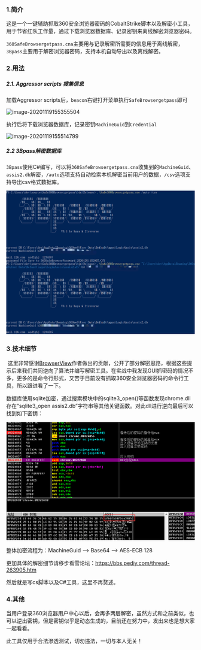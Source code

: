 ### 1.简介

​	这是一个一键辅助抓取360安全浏览器密码的CobaltStrike脚本以及解密小工具，用于节省红队工作量，通过下载浏览器数据库、记录密钥来离线解密浏览器密码。

​	`360SafeBrowsergetpass.cna`主要用与记录解密所需要的信息用于离线解密，`3Bpass`主要用于解密浏览器密码，支持本机自动导出以及离线解密。



### 2.用法

##### 2.1. Aggressor scripts 搜集信息

加载Aggressor scripts后，`beacon`右键打开菜单执行`SafeBrowsergetpass`即可

![image-20201119155355504](README.assets/image-20201119155355504.png)

执行后将下载浏览器数据库，记录密钥`MachineGuid`到`Credential`

![image-20201119155514799](README.assets/image-20201119155514799.png)



##### 2.2 3Bpass解密数据库

`3Bpass`使用C#编写，可以将`360SafeBrowsergetpass.cna`收集到的`MachineGuid`、`assis2.db`解密，`/auto`选项支持自动检索本机解密当前用户的数据，`/csv`选项支持导出csv格式数据库。

![image-20201201115107666](README.assets/image-20201201115107666.png)





### 3.技术细节

​	这里非常感谢[BrowserView](http://www.liulanqicode.com/)作者做出的贡献，公开了部分解密思路，根据这些提示后来我们共同逆向了算法并编写解密工具。在实战中我发现GUI抓密码的情况不多，更多的是命令行形式，又苦于目前没有抓取360安全浏览器密码的命令行工具，所以跟进看了一下。

​	数据库使用sqlite加密，通过搜索模块中的sqlite3_open()等函数发现chrome.dll存在“sqlite3_open assis2.db”字符串等其他关键函数。对此dll进行逆向最后可以找到如下密钥：

![image-20201201141528255](README.assets/image-20201201141528255.png)

整体加密流程为：MachineGuid --> Base64 --> AES-ECB 128

更加具体的解密细节请移步看雪论坛：https://bbs.pediy.com/thread-263905.htm

然后就是写cs脚本以及C#工具，这里不再赘述。



### 4.其他

当用户登录360浏览器用户中心以后，会再多两层解密，虽然方式和之前类似，也可以逆出密钥，但是密钥似乎是动态生成的，目前还在努力中，发出来也是想大家一起看看。

此工具仅用于合法渗透测试，切勿违法，一切与本人无关！

